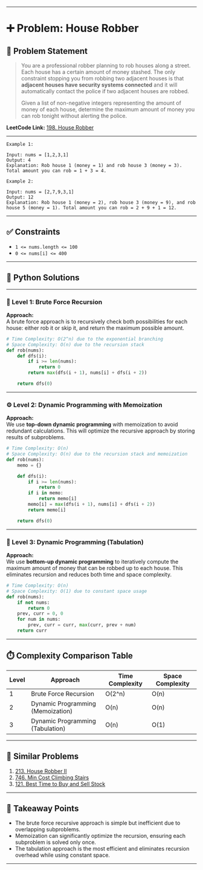 
---

# ➕ Problem: House Robber

## 📘 Problem Statement

> You are a professional robber planning to rob houses along a street. Each house has a certain amount of money stashed. The only constraint stopping you from robbing two adjacent houses is that **adjacent houses have security systems connected** and it will automatically contact the police if two adjacent houses are robbed.
> 
> Given a list of non-negative integers representing the amount of money of each house, determine the maximum amount of money you can rob tonight without alerting the police.

**LeetCode Link:** [198. House Robber](https://leetcode.com/problems/house-robber/)

---

```
Example 1:

Input: nums = [1,2,3,1]
Output: 4
Explanation: Rob house 1 (money = 1) and rob house 3 (money = 3). Total amount you can rob = 1 + 3 = 4.

Example 2:

Input: nums = [2,7,9,3,1]
Output: 12
Explanation: Rob house 1 (money = 2), rob house 3 (money = 9), and rob house 5 (money = 1). Total amount you can rob = 2 + 9 + 1 = 12.
```

---

## ✅ Constraints

- `1 <= nums.length <= 100`
- `0 <= nums[i] <= 400`

---

## 🧠 Python Solutions

---

### 🧪 Level 1: Brute Force Recursion

**Approach:**  
A brute force approach is to recursively check both possibilities for each house: either rob it or skip it, and return the maximum possible amount.

```python
# Time Complexity: O(2^n) due to the exponential branching
# Space Complexity: O(n) due to the recursion stack
def rob(nums):
    def dfs(i):
        if i >= len(nums):
            return 0
        return max(dfs(i + 1), nums[i] + dfs(i + 2))

    return dfs(0)
```

---

### ⚙️ Level 2: Dynamic Programming with Memoization

**Approach:**  
We use **top-down dynamic programming** with memoization to avoid redundant calculations. This will optimize the recursive approach by storing results of subproblems.

```python
# Time Complexity: O(n)
# Space Complexity: O(n) due to the recursion stack and memoization
def rob(nums):
    memo = {}

    def dfs(i):
        if i >= len(nums):
            return 0
        if i in memo:
            return memo[i]
        memo[i] = max(dfs(i + 1), nums[i] + dfs(i + 2))
        return memo[i]

    return dfs(0)
```

---

### 🚀 Level 3: Dynamic Programming (Tabulation)

**Approach:**  
We use **bottom-up dynamic programming** to iteratively compute the maximum amount of money that can be robbed up to each house. This eliminates recursion and reduces both time and space complexity.

```python
# Time Complexity: O(n)
# Space Complexity: O(1) due to constant space usage
def rob(nums):
    if not nums:
        return 0
    prev, curr = 0, 0
    for num in nums:
        prev, curr = curr, max(curr, prev + num)
    return curr
```

---

## ⏱️ Complexity Comparison Table

| Level | Approach                             | Time Complexity | Space Complexity |
|-------|--------------------------------------|-----------------|------------------|
| 1     | Brute Force Recursion               | O(2^n)          | O(n)             |
| 2     | Dynamic Programming (Memoization)    | O(n)            | O(n)             |
| 3     | Dynamic Programming (Tabulation)     | O(n)            | O(1)             |

---

## 🔗 Similar Problems

1. [213. House Robber II](https://leetcode.com/problems/house-robber-ii/)
2. [746. Min Cost Climbing Stairs](https://leetcode.com/problems/min-cost-climbing-stairs/)
3. [121. Best Time to Buy and Sell Stock](https://leetcode.com/problems/best-time-to-buy-and-sell-stock/)

---

## 📌 Takeaway Points

- The brute force recursive approach is simple but inefficient due to overlapping subproblems.
- Memoization can significantly optimize the recursion, ensuring each subproblem is solved only once.
- The tabulation approach is the most efficient and eliminates recursion overhead while using constant space.

---
